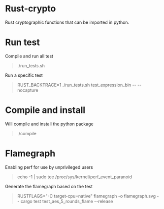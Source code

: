 # Rust-crypto
Rust cryptographic functions that can be imported in python.

# Run test
Compile and run all test
> ./run_tests.sh

Run a specific test
> RUST_BACKTRACE=1 ./run_tests.sh test_expression_bin -- --nocapture

# Compile and install
Will compile and install the python package
> ./compile

# Flamegraph
Enabling perf for use by unprivileged users
> echo -1 | sudo tee /proc/sys/kernel/perf_event_paranoid

Generate the flamegraph based on the test
> RUSTFLAGS="-C target-cpu=native" flamegraph  -o flamegraph.svg -- cargo test test_aes_5_rounds_flame --release
